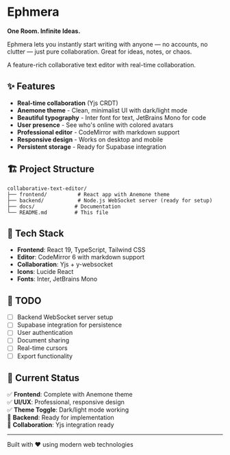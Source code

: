 # Ephmera

**One Room. Infinite Ideas.**

Ephmera lets you instantly start writing with anyone — no accounts, no clutter — just pure collaboration. Great for ideas, notes, or chaos.

A feature-rich collaborative text editor with real-time collaboration.

## ✨ Features
- **Real-time collaboration** (Yjs CRDT)
- **Anemone theme** - Clean, minimalist UI with dark/light mode
- **Beautiful typography** - Inter font for text, JetBrains Mono for code
- **User presence** - See who's online with colored avatars
- **Professional editor** - CodeMirror with markdown support
- **Responsive design** - Works on desktop and mobile
- **Persistent storage** - Ready for Supabase integration

## 🏗️ Project Structure
```
collaborative-text-editor/
├── frontend/          # React app with Anemone theme
├── backend/           # Node.js WebSocket server (ready for setup)
├── docs/             # Documentation
└── README.md         # This file
```

## 🔧 Tech Stack
- **Frontend**: React 19, TypeScript, Tailwind CSS
- **Editor**: CodeMirror 6 with markdown support
- **Collaboration**: Yjs + y-websocket
- **Icons**: Lucide React
- **Fonts**: Inter, JetBrains Mono

## 📝 TODO
- [ ] Backend WebSocket server setup
- [ ] Supabase integration for persistence
- [ ] User authentication
- [ ] Document sharing
- [ ] Real-time cursors
- [ ] Export functionality

## 🎯 Current Status
✅ **Frontend**: Complete with Anemone theme  
✅ **UI/UX**: Professional, responsive design  
✅ **Theme Toggle**: Dark/light mode working  
🔄 **Backend**: Ready for implementation  
🔄 **Collaboration**: Yjs integration ready  

---

Built with ❤️ using modern web technologies

